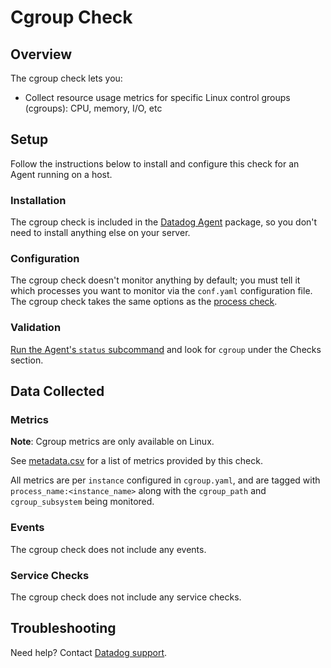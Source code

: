 # Cgroup Check

## Overview

The cgroup check lets you:

* Collect resource usage metrics for specific Linux control groups (cgroups): CPU, memory, I/O, etc

## Setup

Follow the instructions below to install and configure this check for an Agent running on a host.

### Installation

The cgroup check is included in the [Datadog Agent][1] package, so you don't need to install anything else on your server.

### Configuration

The cgroup check doesn't monitor anything by default; you must tell it which processes you want to monitor via the
`conf.yaml` configuration file.
The cgroup check takes the same options as the [process check](/integrations/process/).

### Validation

[Run the Agent's `status` subcommand][2] and look for `cgroup` under the Checks section.

## Data Collected
### Metrics

**Note**: Cgroup metrics are only available on Linux.

See [metadata.csv][3] for a list of metrics provided by this check.

All metrics are per `instance` configured in `cgroup.yaml`, and are tagged with `process_name:<instance_name>`
along with the `cgroup_path` and `cgroup_subsystem` being monitored.

### Events
The cgroup check does not include any events.

### Service Checks
The cgroup check does not include any service checks.

## Troubleshooting
Need help? Contact [Datadog support][4].

[1]: https://docs.datadoghq.com/monitoring/#process
[2]: https://docs.datadoghq.com/agent/guide/agent-commands/?tab=agentv6#agent-status-and-information
[3]: https://github.com/DataDog/integrations-core/blob/master/cgroup/metadata.csv
[4]: https://docs.datadoghq.com/help
